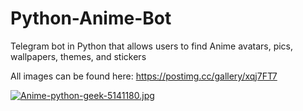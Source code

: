 # Python-Anime-Bot
Telegram bot in Python that allows users to find Anime avatars, pics, wallpapers, themes, and stickers

All images can be found here: https://postimg.cc/gallery/xqj7FT7

[![Anime-python-geek-5141180.jpg](https://i.postimg.cc/Y9m4bpLT/Anime-python-geek-5141180.jpg)](https://postimg.cc/CBSLKpN4)

